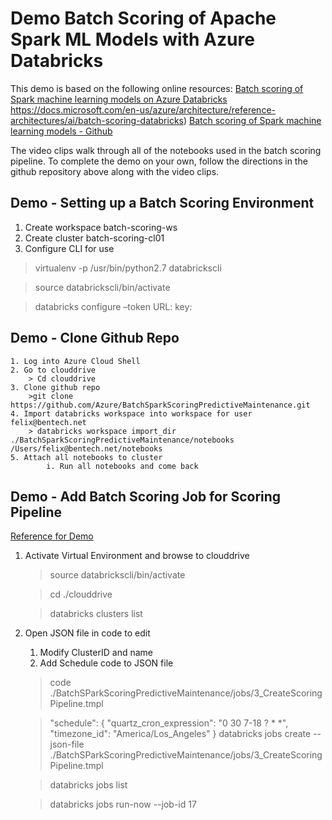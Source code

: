 # Demo Batch Scoring of Apache Spark ML Models with Azure Databricks
This demo is based on the following online resources:
[Batch scoring of Spark machine learning models on Azure Databricks]() https://docs.microsoft.com/en-us/azure/architecture/reference-architectures/ai/batch-scoring-databricks)
[Batch scoring of Spark machine learning models - Github](http://bit.ly/ghbatch)

The video clips walk through all of the notebooks used in the batch scoring pipeline. To complete the demo on your own, follow the directions in the github repository above along with the video clips.

## Demo - Setting up a Batch Scoring Environment
1. Create workspace batch-scoring-ws
2. Create cluster batch-scoring-cl01
3. Configure CLI for use
> virtualenv -p /usr/bin/python2.7 databrickscli

> source databrickscli/bin/activate

> databricks configure –token
URL: <URL to Azure Databricks install>
key: <Access Key created in Azure Databricks>

## Demo - Clone Github Repo
    1. Log into Azure Cloud Shell
    2. Go to clouddrive
        > Cd clouddrive
    3. Clone github repo
        >git clone https://github.com/Azure/BatchSparkScoringPredictiveMaintenance.git
    4. Import databricks workspace into workspace for user felix@bentech.net
        > databricks workspace import_dir ./BatchSparkScoringPredictiveMaintenance/notebooks /Users/felix@bentech.net/notebooks
    5. Attach all notebooks to cluster
			i. Run all notebooks and come back


## Demo - Add Batch Scoring Job for Scoring Pipeline
[Reference for Demo](http://bit.ly/scoringjob)
1. Activate Virtual Environment and browse to clouddrive
    > source databrickscli/bin/activate

    > cd ./clouddrive 

    > databricks clusters list
2.  Open JSON file in code to edit
    1. Modify ClusterID and name
    2. Add Schedule code to JSON file
    > code ./BatchSParkScoringPredictiveMaintenance/jobs/3_CreateScoringPipeline.tmpl

    > "schedule": {
            "quartz_cron_expression": "0 30 7-18 ? * *",
            "timezone_id": "America/Los_Angeles"
        }
    > databricks jobs create --json-file ./BatchSParkScoringPredictiveMaintenance/jobs/3_CreateScoringPipeline.tmpl

    > databricks jobs list

    > databricks jobs run-now --job-id 17
